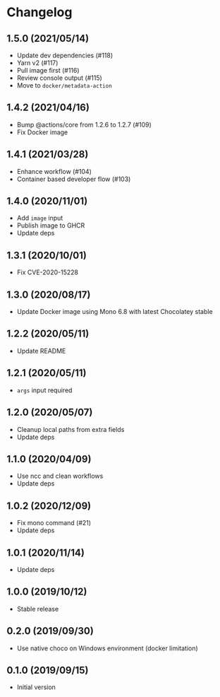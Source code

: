 # Changelog

## 1.5.0 (2021/05/14)

* Update dev dependencies (#118)
* Yarn v2 (#117)
* Pull image first (#116)
* Review console output (#115)
* Move to `docker/metadata-action`

## 1.4.2 (2021/04/16)

* Bump @actions/core from 1.2.6 to 1.2.7 (#109)
* Fix Docker image

## 1.4.1 (2021/03/28)

* Enhance workflow (#104)
* Container based developer flow (#103)

## 1.4.0 (2020/11/01)

* Add `image` input
* Publish image to GHCR
* Update deps

## 1.3.1 (2020/10/01)

* Fix CVE-2020-15228

## 1.3.0 (2020/08/17)

* Update Docker image using Mono 6.8 with latest Chocolatey stable

## 1.2.2 (2020/05/11)

* Update README

## 1.2.1 (2020/05/11)

* `args` input required

## 1.2.0 (2020/05/07)

* Cleanup local paths from extra fields
* Update deps

## 1.1.0 (2020/04/09)

* Use ncc and clean workflows
* Update deps

## 1.0.2 (2020/12/09)

* Fix mono command (#21)
* Update deps

## 1.0.1 (2020/11/14)

* Update deps

## 1.0.0 (2019/10/12)

* Stable release

## 0.2.0 (2019/09/30)

* Use native choco on Windows environment (docker limitation)

## 0.1.0 (2019/09/15)

* Initial version
